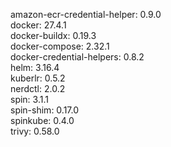 amazon-ecr-credential-helper: 0.9.0 <br/>
docker: 27.4.1 <br/>
docker-buildx: 0.19.3 <br/>
docker-compose: 2.32.1 <br/>
docker-credential-helpers: 0.8.2 <br/>
helm: 3.16.4 <br/>
kuberlr: 0.5.2 <br/>
nerdctl: 2.0.2 <br/>
spin: 3.1.1 <br/>
spin-shim: 0.17.0 <br/>
spinkube: 0.4.0 <br/>
trivy: 0.58.0 <br/>
